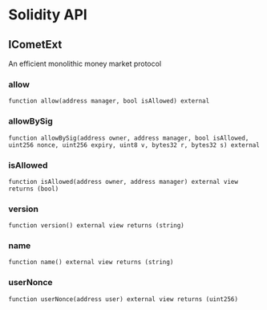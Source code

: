 # Solidity API

## ICometExt

An efficient monolithic money market protocol

### allow

```solidity
function allow(address manager, bool isAllowed) external
```

### allowBySig

```solidity
function allowBySig(address owner, address manager, bool isAllowed, uint256 nonce, uint256 expiry, uint8 v, bytes32 r, bytes32 s) external
```

### isAllowed

```solidity
function isAllowed(address owner, address manager) external view returns (bool)
```

### version

```solidity
function version() external view returns (string)
```

### name

```solidity
function name() external view returns (string)
```

### userNonce

```solidity
function userNonce(address user) external view returns (uint256)
```

